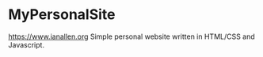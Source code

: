 # MyPersonalSite
https://www.ianallen.org
Simple personal website written in HTML/CSS and Javascript.
